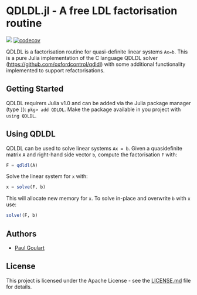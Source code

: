 # QDLDL.jl - A free LDL factorisation routine 
   <a href="https://github.com/osqp/QDLDL.jl/actions"><img src="https://github.com/osqp/QDLDL.jl/workflows/ci/badge.svg?branch=master"></a>
[![codecov](https://codecov.io/gh/oxfordcontrol/QDLDL.jl/branch/master/graph/badge.svg)](https://codecov.io/gh/oxfordcontrol/QDLDL.jl)

QDLDL is a factorisation routine for quasi-definite linear systems `Ax=b`. This is a pure Julia implementation of the C language QDLDL solver (https://github.com/oxfordcontrol/qdldl) with some additional functionality implemented to support refactorisations. 


## Getting Started

QDLDL requirers Julia v1.0 and can be added via the Julia package manager (type `]`): `pkg> add QDLDL`. Make the package available in you project with `using QDLDL`.

## Using QDLDL
QDLDL can be used to solve linear systems `Ax = b`.
Given a quasidefinite matrix `A` and right-hand side vector `b`, compute the factorisation `F` with:
```julia
F = qdldl(A)
```
Solve the linear system for `x` with:
```julia
x = solve(F, b)
```
This will allocate new memory for `x`. To solve in-place and overwrite `b` with `x` use:
```julia
solve!(F, b)
```

## Authors

* [Paul Goulart](http://users.ox.ac.uk/~engs1373/)


## License

This project is licensed under the Apache License - see the [LICENSE.md](LICENSE) file for details.
